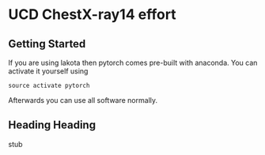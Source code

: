 # UCD ChestX-ray14 effort

## Getting Started
If you are using lakota then pytorch comes pre-built with anaconda. You can activate it yourself using

    source activate pytorch

Afterwards you can use all software normally.

## Heading Heading
stub
